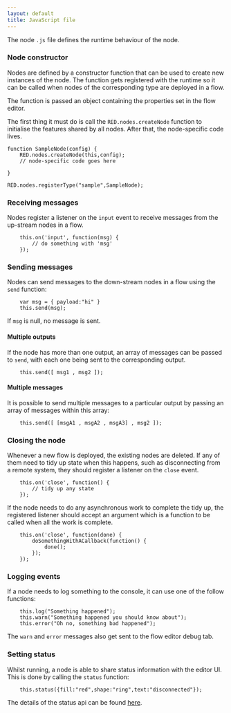 ```yaml
---
layout: default
title: JavaScript file
---
```


The node `.js` file defines the runtime behaviour of the node. 

### Node constructor

Nodes are defined by a constructor function that can be used to create new instances
of the node. The function gets registered with the runtime so it can be called
when nodes of the corresponding type are deployed in a flow.

The function is passed an object containing the properties set in the flow editor.

The first thing it must do is call the `RED.nodes.createNode` function to initialise
the features shared by all nodes. After that, the node-specific code lives.

    function SampleNode(config) {
        RED.nodes.createNode(this,config);
        // node-specific code goes here
            
    }
    
    RED.nodes.registerType("sample",SampleNode);


### Receiving messages

Nodes register a listener on the `input` event to receive messages from the
up-stream nodes in a flow.

        this.on('input', function(msg) {
            // do something with 'msg'
        });


### Sending messages

Nodes can send messages to the down-stream nodes in a flow using the `send` function:

        var msg = { payload:"hi" }
        this.send(msg);

If `msg` is null, no message is sent.

#### Multiple outputs

If the node has more than one output, an array of messages can be passed to `send`, with
each one being sent to the corresponding output.

        this.send([ msg1 , msg2 ]);

#### Multiple messages

It is possible to send multiple messages to a particular output by passing an array
of messages within this array:

        this.send([ [msgA1 , msgA2 , msgA3] , msg2 ]);

### Closing the node

Whenever a new flow is deployed, the existing nodes are deleted. If any of them
need to tidy up state when this happens, such as disconnecting
from a remote system, they should register a listener on the `close` event.

        this.on('close', function() {
            // tidy up any state
        });

If the node needs to do any asynchronous work to complete the tidy up, the
registered listener should accept an argument which is a function to be called
when all the work is complete.

        this.on('close', function(done) {
            doSomethingWithACallback(function() {
                done();
            });
        });


### Logging events

If a node needs to log something to the console, it can use one of the follow functions:

        this.log("Something happened");
        this.warn("Something happened you should know about");
        this.error("Oh no, something bad happened");

The `warn` and `error` messages also get sent to the flow editor debug tab.  

### Setting status

Whilst running, a node is able to share status information with the editor UI.
This is done by calling the `status` function:

        this.status({fill:"red",shape:"ring",text:"disconnected"});

The details of the status api can be found [here](status.html). 

